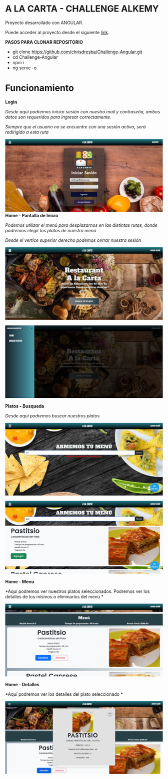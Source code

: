 #  A LA CARTA - CHALLENGE ALKEMY 

Proyecto desarrollado con ANGULAR.

Puede acceder al proyecto desde el siguiente [link](https://alacarta-angular.web.app).

**PASOS PARA CLONAR REPOSITORIO**
- git clone https://github.com/chrisdresba/Challenge-Angular.git
- cd Challenge-Angular
- npm i
- ng serve -o


# Funcionamiento

**Login**  

*Desde aquí podremos iniciar sesión con nuestro mail y contraseña, ambos datos son requeridos para ingresar correctamente.*    

*Siempre que el usuario no se encuentre con una sesión activa, será redirigido a esta ruta*    

![](https://github.com/chrisdresba/Challenge-Angular/blob/main/Challenge-Angular/AppImg/login.png?raw=true)
**Home - Pantalla de Inicio**  

*Podemos utilizar el menú para desplazarnos en las distintas rutas, donde podremos elegir los platos de nuestro menú*    

*Desde el vertice superior derecho podemos cerrar nuestra sesión*    

![](https://github.com/chrisdresba/Challenge-Angular/blob/main/Challenge-Angular/AppImg/home.png?raw=true)

![](https://github.com/chrisdresba/Challenge-Angular/blob/main/Challenge-Angular/AppImg/home2.png?raw=true)


**Platos - Busqueda**  

*Desde aquí podremos buscar nuestros platos*    

![](https://github.com/chrisdresba/Challenge-Angular/blob/main/Challenge-Angular/AppImg/busqueda1.png?raw=true)

![](https://github.com/chrisdresba/Challenge-Angular/blob/main/Challenge-Angular/AppImg/busqueda2.png?raw=true)


**Home - Menu**  

*Aquí podremos ver nuestros platos seleccionados. Podremos ver los detalles de  los mismos o eliminarlos del menú *      

![](https://github.com/chrisdresba/Challenge-Angular/blob/main/Challenge-Angular/AppImg/home-menu.png?raw=true)

**Home - Detalles**  

*Aquí podremos ver los detalles del plato seleccionado * 

![](https://github.com/chrisdresba/Challenge-Angular/blob/main/Challenge-Angular/AppImg/detalles.png?raw=true)
